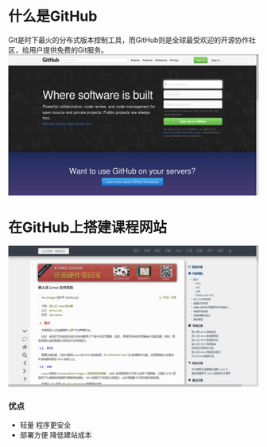 # 什么是GitHub
Git是时下最火的分布式版本控制工具，而GitHub则是全球最受欢迎的开源协作社区，给用户提供免费的Git服务。
![GitHub](images/github.png)

# 在GitHub上搭建课程网站
![GitHub上的网站](images/website-tinylab.png)

### 优点
* 轻量 程序更安全
* 部署方便 降低建站成本